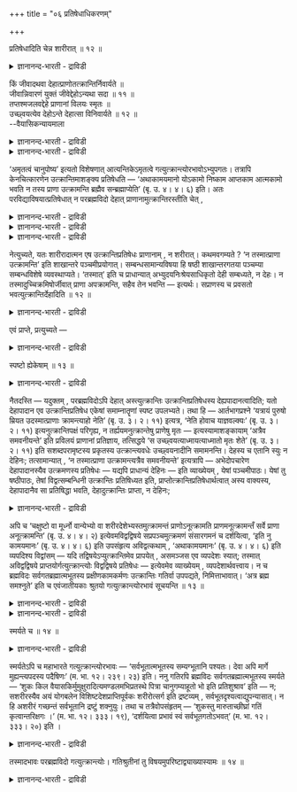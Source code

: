 +++
title = "०६ प्रतिषेधाधिकरणम्"

+++

प्रतिषेधादिति चेन्न शारीरात् ॥ १२ ॥  
<details><summary>ज्ञानानन्द-भारती - द्राविडी</summary>

प्रदिषेदादिदि सेन्न सारीरात् ॥ १२ ॥
</details>

किं जीवादथवा देहात्प्राणोतत्क्रान्तिर्निवार्यते ॥  
जीवान्निवारणं युक्तं जीवेद्देहोऽन्यथा सदा ॥ ११ ॥  
तप्तश्मजलवद्देहे प्राणानां विलयः स्मृतः ॥  
उच्छ्वयत्येव देहोऽन्ते देहात्सा विनिवार्यते ॥ १२ ॥  
--वैयासिकन्यायमाला

<details><summary>ज्ञानानन्द-भारती - द्राविडी</summary>

पिराणऩ्गळिऩ् उत्किरान्दि जीवऩिडत्तिलिरुन्दु तडुक्कप्पडुगिऱदा? अल्लदु सरीरत्तिलिरुन्दा? जीवऩिडत्तिलि रुन्दु (उत्किरान्दि) तडुप्पदु ताऩ् न्यायम्। वेऱु विदमाऩाल्, सरीरमॆप्पॊऴुदुम् जीवित्तुक् कॊण्डे इरुक्कुम्बडि नेरिडुम्।
</details>

<details><summary>ज्ञानानन्द-भारती - द्राविडी</summary>

तबिक्कुम् कल्लिल् पोट्ट जलम् पोल, तेहत्ति लेये पिराणऩ्गळुक्कु लयम् सॊल्लप्पडुगिऱदु। कडैसि यिल् तेहम् ऊदि विडुगिऱदु। (आगैयाल्) सरीरत्तिलिरुन्दु ताऩ् (उत्किरान्दि) तडुक्कप्पडुगिऱदु।
</details>

‘अमृतत्वं चानुपोष्य’ इत्यतो विशेषणात् आत्यन्तिकेऽमृतत्वे गत्युत्क्रान्त्योरभावोऽभ्युपगतः। तत्रापि केनचित्कारणेन उत्क्रान्तिमाशङ्क्य प्रतिषेधति — ‘अथाकामयमानो योऽकामो निष्काम आप्तकाम आत्मकामो भवति न तस्य प्राणा उत्क्रामन्ति ब्रह्मैव सन्ब्रह्माप्येति’ (बृ. उ. ४। ४। ६) इति। अतः परविद्याविषयात्प्रतिषेधात् न परब्रह्मविदो देहात् प्राणानामुत्क्रान्तिरस्तीति चेत् ,

<details><summary>ज्ञानानन्द-भारती - द्राविडी</summary>

(आत्मञाऩिक्कु पिराण उत्क्रान्दि किडैयादु ऎऩ्ऱु सुरुदि कूऱुगिऱदु। इङ्गु जीवऩिडमिरुन्दु पिराण ऩुक्कु उत्क्रान्दि किडैयादा अल्लदु तेहत्तिलिरुन्दु उत्क्रान्दि किडैयादा ऎऩ्ऱु सन्देहम्। जीवऩिडमिरुन्दु पिराणऩुक्कु उत्क्रान्दि किडैयादु ऎऩ्ऱु सॊल्वदु ताऩ् युक्तम्। इप्पडियिल्लामल् तेहत्तिलिरुन्दु पिराणऩ् वॆळिक्किळम्बुवदिल्लैयॆऩ्ऱु सॊऩ्ऩाल् ऎप्पॊऴु तुम् पिराणऩ् सेर्न्दिरुप्पदाल् ऎप्पॊऴुदुम् तेहम् जीवित्तुक्कॊण्डिरुक्कुम्। आगैयाल् ञाऩिक्कुम् तेहत् तिलिरुन्दु पिराण उत्क्रान्दि उण्डु ऎऩ्ऱु पूर्वबक्षम्।
</details>

<details><summary>ज्ञानानन्द-भारती - द्राविडी</summary>

तेहत्तिलिरुन्दु ताऩ् पिराणऩुक्कु उत्क्रान्दि किडैयादु। आऩालुम् ञाऩियिऩ् पिराणऩ् काय्च्चिऩ इरुम्बिल् विट्टजलम् मऱैवदुबोल् मऱैन्दुम् विडुवदाल् सरीरम् मिरुदमागिऱदु। जीवित्तिरुप्पदिल्लै ऎऩ्ऱु सित्तान्दम्)।
</details>

<details><summary>ज्ञानानन्द-भारती - द्राविडी</summary>

"अमिरुदत्तऩ्मै पॊसुक्कामल्" ऎऩ्ऱु विसेष माग सॊल्लियिरुप्पदाल्, मुडिवाऩ अमिरुदत् तऩ्मै विषयत्तिल् पोवदु वॆळिक्किळम्बुवदु इवैगळुडैय इल्लामै ऒप्पुक्कॊळ्ळप्पट्टदु। अप्पडियिरुन्दुम् एदो कारणत्तिऩाल् वॆळिक्किळम् पुदल् इरुक्कलामो ऎऩ्ऱु आसङ्गै सॆय्दु तडुक्कप्पडुगिऱदु। "पिऱगु, ऎवऩ् आसैप्पडादवऩाय् आसैयऱ्ऱवऩाय् आसैविलगिऩ वऩाय् आसैगळै अडैन्दवऩाय् आत्माविलेये आसैयुळ्ळवऩाय् इरुक्किऱाऩो, अवऩुडैय पिराणऩ्गळ् वॆळिक् किळम्बुवदिल्लै, पिरह्ममागवे इरुन्दु कॊण्डु पिरह्मत्तै अडैगिऱाऩ्” (पिरुहत्।IV-४-६) ऎऩ्ऱु परवित्यैयै विषयमायुळ्ळ मऱुप्पु इरुप्पदाल्, परबिरह्मत्तै अऱिन्दवरुक्कु तेहत्तिलिरुन्दु पिराणऩ्गळुक्कु वॆळिक्किळम्बुदल् किडैयादु ऎऩ्ऱाल्।
</details>

नेत्युच्यते, यतः शारीरादात्मन एष उत्क्रान्तिप्रतिषेधः प्राणानाम् , न शरीरात्। कथमवगम्यते ? ‘न तस्मात्प्राणा उत्क्रामन्ति’ इति शाखान्तरे पञ्चमीप्रयोगात्। सम्बन्धसामान्यविषया हि षष्ठी शाखान्तरगतया पञ्चम्या सम्बन्धविशेषे व्यवस्थाप्यते। ‘तस्मात्’ इति च प्राधान्यात् अभ्युदयनिःश्रेयसाधिकृतो देही सम्बध्यते, न देहः। न तस्मादुच्चिक्रमिषोर्जीवात् प्राणा अपक्रामन्ति, सहैव तेन भवन्ति — इत्यर्थः। सप्राणस्य च प्रवसतो भवत्युत्क्रान्तिर्देहादिति ॥ १२ ॥

<details><summary>ज्ञानानन्द-भारती - द्राविडी</summary>

पूर्वबक्षम्: अप्पडियल्ल ऎऩ्ऱु सॊल्लप् पडुगिऱदु, एऩॆऩ्ऱाल् “सारीरऩ्” आगिय (सरीरत्तिलुळ्ळ) आत्माविऩिडमिरुन्दु पिराणऩ्गळुडैय वॆळिक्किळम्बु तलुक्कु मऱुप्पु काण्गिऱदे तविर, सरीरत्तिलिरुन्दु अल्ल। इदु ऎप्पडित् तॆरिगिऱदु? “अदऩिडमिरुन्दु पिराणऩ्गळ् वॆळिक्किळम्बुवदिल्लै” ऎऩ्ऱु वेऱु वेदसागैयिल् ऐन्दाम् वेऱ्ऱुमै उबयोगित्तिरुप्पदाल्, पॊदुवाऩ सम्बन्दत्तै सॊल्लक्कूडिय आऱाम् वेऱ्ऱुमै, वेऱु सागैयिलुळ्ळ ऐन्दाम् वेऱ्ऱुमैयाल्, ऎऩ्ऩ सम्बन्दमॆऩ्ऱु कुऱिप्पिट्टु तीर्माऩिक्कप्पडुगिऱदु। ‘अदऩिडमिरुन्दु" ऎऩ्ऱु पिरदाऩत्तऩ्मैयिऩाल् अप्युदयम् निच्चिरेयसमिवैगळिल् अदिगारम् पॆऱ्ऱिरुक् कुम् तेहि (जीवऩ्) सम्बन्दप्पडुवाऩे तविर तेहम् सम्बन्दप्पडादु। अदिलिरुन्दु (सरीरत्तिलिरुन्दु) वॆळिक् किळम्बुम् जीवऩिडमिरुन्दु पिराणऩ्गळ् वॆळिक्किळम् पुवदु किडैयादु, अवऩुडऩ् कूडवे इरुक्किऩ्ऱऩ ऎऩ्ऱु अर्त्तम्। पिराणऩोडु पुऱप्पडुगिऱवऩुक्कु सरीरत् तिलिरुन्दु वॆळिक्किळम्बुदल् उण्डु ऎऩ्ऱु।
</details>

एवं प्राप्ते, प्रत्युच्यते —

<details><summary>ज्ञानानन्द-भारती - द्राविडी</summary>

इव्विदम् एऱ्पडुम्बोदु पदिल् सॊल्लप् पडुगिऱदु:-
</details>

स्पष्टो ह्येकेषाम् ॥ १३ ॥  
<details><summary>ज्ञानानन्द-भारती - द्राविडी</summary>

स्पष्टो ह्येगे षाम् ॥ १३ ॥
</details>

नैतदस्ति — यदुक्तम् , परब्रह्मविदोऽपि देहात् अस्त्युत्क्रान्तिः उत्क्रान्तिप्रतिषेधस्य देह्यपादानत्वादिति; यतो देहापादान एव उत्क्रान्तिप्रतिषेध एकेषां समाम्नातॄणां स्पष्ट उपलभ्यते। तथा हि — आर्तभागप्रश्ने ‘यत्रायं पुरुषो म्रियत उदस्मात्प्राणाः क्रामन्त्याहो नेति’ (बृ. उ. ३। २। ११) इत्यत्र, ‘नेति होवाच याज्ञवल्क्यः’ (बृ. उ. ३। २। ११) इत्यनुत्क्रान्तिपक्षं परिगृह्य, न तर्ह्ययमनुत्क्रान्तेषु प्राणेषु मृतः — इत्यस्यामाशङ्कायाम् ‘अत्रैव समवनीयन्ते’ इति प्रविलयं प्राणानां प्रतिज्ञाय, तत्सिद्धये ‘स उच्छ्वयत्याध्मायत्याध्मातो मृतः शेते’ (बृ. उ. ३। २। ११) इति सशब्दपरामृष्टस्य प्रकृतस्य उत्क्रान्त्यवधेः उच्छ्वयनादीनि समामनन्ति। देहस्य च एतानि स्युः न देहिनः; तत्सामान्यात् , ‘न तस्मात्प्राणा उत्क्रामन्त्यत्रैव समवनीयन्ते’ इत्यत्रापि — अभेदोपचारेण देहापादानस्यैव उत्क्रमणस्य प्रतिषेधः — यद्यपि प्राधान्यं देहिनः — इति व्याख्येयम् , येषां पञ्चमीपाठः। येषां तु षष्ठीपाठः, तेषां विद्वत्सम्बन्धिनी उत्क्रान्तिः प्रतिषिध्यत इति, प्राप्तोत्क्रान्तिप्रतिषेधार्थत्वात् अस्य वाक्यस्य, देहापादानैव सा प्रतिषिद्धा भवति, देहादुत्क्रान्तिः प्राप्ता, न देहिनः;

<details><summary>ज्ञानानन्द-भारती - द्राविडी</summary>

सित्तान्दम्: परबिरह्मत्तै अऱिन्दवऩुक्कुक्कूड तेहत्तिलिरुन्दु वॆळिक्किळम्बुवदुण्डु, वॆळिक्किळम् पुवदै मऱुत्तदु तेहियिडत्तिलिरुन्दु ऎऩ्ऱु, ऎदु सॊल्लप्पट्टदो अदु सरियल्ल। एऩॆऩ्ऱाल्, तेहत्ति लिरुन्दे वॆळिक्किळम्बुदलुक्कु मऱुप्पु सिल वेद पागङ्गळिल् स्पष्टमागक् काणप्पडुगिऱदु। अप्पडिये “ऎप्पॊऴुदु इन्द पुरुषऩ् इऱक्किऱाऩो अप्पॊऴुदु इदिलिरुन्दु पिराणऩ्गळ् वॆळिये पोगिऩ्ऱऩवा अल्लदु पोगिऱदिल्लैया?' ऎऩ्ऱु, आर्त्तबागर् केट्कुम् इव्विडत्तिल् “इल्लैयॆऩ्ऱु याक्ञवल्क्यर् सॊऩ्ऩार्” (पिरुहत्।III-२-११) ऎऩ्ऱु वॆळिक्किळम्ब विल्लैयॆऩ्ऱ पक्षत्तै ऎडुत्तुक्कॊण्डु, अप्पडि पिराणऩ्गळ् वॆळिक्किळम्बाद पोऩाल् सागवेयिल्लै यॆऩ्ऱु इव्विद सन्देहमेऱ्पडुगैयिल्, "इङ्गेये लयमडैन्दु विडुगिऩ्ऱऩ" ऎऩ्ऱु पिराणऩ्गळुक्कु लयत्तै पिरदिक्ञैसॆय्दु अदु सित्तिप्पदऱ्काग “अदु उप्पुगिऱदु, सप्तमिडुगिऱदु इऱन्दु किडक्किऱदु" (पिरुहत्। III-२-११) ऎऩ्ऱु “अदु” ऎऩ्ऱ सप्तत्तिऩाल् सॊल्लप्पट्ट पिरगिरुदमाऩ वॆळिक्किळम्बुदलुक्कु ऎल्लैयायुळ्ळ तिऱ्के (सरीरत्तिऱ्के) उप्पुदल् मुदलियवैगळै सॊल्लुगिऩ्ऱऩ। इवै तेहत्तिऱ्कुत्ताऩे उण्डु, तेहिक्कु किडैयादु। अदऱ्कु समाऩमायिरुप्पदाल् “अदिलिरुन्दु पिराणऩ्गळ् वॆळिक्किळम्बुवदिल्लै, अङ्गेये लयित्तु विडुगिऩ्ऱऩ" ऎऩ्ऱविडत्तिलुम्, ऎवर्गळुक्कु ऐन्दाम् वेऱ्ऱुमैयुण्डो अवर्गळुक्कु तेहिक्कु पिरादाऩ्यमिरुन्द पोदिलुम्गूड पेदमऱ्ऱदाग वैत्तु तेहत्तिलिरुन्दुदाऩ् वॆळिक्किळम्बुदलुक्कु मऱुप्पु सॆय्यप्पट्टिरुक्किऱदु। ऎवर्गळुक्कु आऱाम् वेऱ्ऱुमैयिरुक्किऱदो अवर्गळुक्कु, वित्वाऩ् सम्बन्दमाग वॆळिक्किळम्बुदल् मऱुक्कप्पडुगिऱ तॆऩ्बदि ऩाल् एऱ्पडक्कूडिय वॆळिक्किळम्बुदलै मऱुप्पदै पिरयोजऩमायुळ्ळदाल् इन्द वाक्कियत्तिऱ्कु, तेहत्तिलिरुन्दुदाऩ् अदु मऱुक्कप्पट्टिरुक्किऱदु; तेहत्तिलिरुन्दु वॆळिक्किळम्बुवदु ताऩ् एऱ्पडुवदु, तेहियिलिरुन्दु इल्लै।
</details>

अपि च ‘चक्षुष्टो वा मूर्ध्नो वान्येभ्यो वा शरीरदेशेभ्यस्तमुत्क्रामन्तं प्राणोऽनूत्क्रामति प्राणमनूत्क्रामन्तँ सर्वे प्राणा अनूत्क्रामन्ति’ (बृ. उ. ४। ४। २) इत्येवमविद्वद्विषये सप्रपञ्चमुत्क्रमणं संसारगमनं च दर्शयित्वा, ‘इति नु कामयमानः’ (बृ. उ. ४। ४। ६) इति उपसंहृत्य अविद्वत्कथाम् , ‘अथाकामयमानः’ (बृ. उ. ४। ४। ६) इति व्यपदिश्य विद्वांसम् — यदि तद्विषयेऽप्युत्क्रान्तिमेव प्रापयेत् , असमञ्जस एव व्यपदेशः स्यात्; तस्मात् अविद्वद्विषये प्राप्तयोर्गत्युत्क्रान्त्योः विद्वद्विषये प्रतिषेधः — इत्येवमेव व्याख्येयम् , व्यपदेशार्थवत्त्वाय। न च ब्रह्मविदः सर्वगतब्रह्मात्मभूतस्य प्रक्षीणकामकर्मणः उत्क्रान्तिः गतिर्वा उपपद्यते, निमित्ताभावात्। ‘अत्र ब्रह्म समश्नुते’ इति च एवंजातीयकाः श्रुतयो गत्युत्क्रान्त्योरभावं सूचयन्ति ॥ १३ ॥

<details><summary>ज्ञानानन्द-भारती - द्राविडी</summary>

मेलुम्, “कण्णिलिरुन्दो सिरसिलिरुन्दो वेऱु सरीरावयवङ्गळिलिरुन्दो अवऩ् किळम्बुवदै अऩुस रित्तु पिराणऩ् कूडक्किळम्बुगिऱदु, किळम्बुम् पिराणऩै अऩुसरित्तु ऎल्ला इन्दिरियङ्गळुम् किळम्बुगिऩ्ऱऩ” (पिरुहत्।IV-४-२) ऎऩ्ऱिव्विदम् वित्वाऩल्लादवऩ् विषयमाग विस्तारमाग वॆळिक् किळम्बुदल् संसारम् अडैदल् इवैगळै काट्टिविट्टु, "इव्विदमल्लवा आसैयुळ्ळवऩ्" (IV-४-६) ऎऩ्ऱु वित्वाऩल्लादवऩुडैय कदैयै मुडित्तुविट्टु “पिऱगु आसैप्पडादवऩ्” (IV-४-६) ऎऩ्ऱु वित्वाऩै कुऱिप्पिट्टुविट्टु, अवऩ् विषयत् तिलुम्गूड वॆळिक्किळम्बुवदैये कॊण्डुवरुवाराऩाल् अव्विदम् कुऱिप्पिट्टदु पॊरुत्तमागादु। आगैयाल्, वित्वाऩल्लादवर् विषयत्तिल् एऱ्पडक्कूडिय पोगुदल् वॆळिक्किळम्बुदल् इवैगळुक्कु वित्वाऩ् विषयत्तिल् मऱुप्पु ऎऩ्ऱिव्विदम्दाऩ् वियाक्याऩम् सॆय्य वेण्डुम्। अव्विदम् कुऱिप्पिट्टदऱ्कु पिरयोजऩमुळ्ळ तऩ्मैयेऱ्पडुवदऱ्काग।
</details>

<details><summary>ज्ञानानन्द-भारती - द्राविडी</summary>

तविरवुम् ऎङ्गुमुळ्ळ पिरह्मस्वरूबमाग आगिविट्टवऩाय् कामम् कर्मम् क्षयित्तुप् पोऩवऩाय् उळ्ळ पिरह्मवित्तुक्कु वॆळिक्किळम्बुवदो पोवदो, पॊरुन्दादु, कारणमेयिल्लाददिऩाल्, “इङ्गे पिरह् मत्तै अडैगिऱाऩ्” ऎऩ्बदु मुदलाऩ वेदवाक्यङ् गळुम् पोगुदल् किळम्बुदल् इवैगळिऩ् इल्लामै यैये सूसिप्पिक्किऩ्ऱऩ।
</details>

स्मर्यते च ॥ १४ ॥  
<details><summary>ज्ञानानन्द-भारती - द्राविडी</summary>

स्मर्यदे स ॥ १४ ॥
</details>

स्मर्यतेऽपि च महाभारते गत्युत्क्रान्त्योरभावः — ‘सर्वभूतात्मभूतस्य सम्यग्भूतानि पश्यतः। देवा अपि मार्गे मुह्यन्त्यपदस्य पदैषिणः’ (म. भा. १२। २३९। २३) इति। ननु गतिरपि ब्रह्मविदः सर्वगतब्रह्मात्मभूतस्य स्मर्यते — ‘शुकः किल वैयासकिर्मुमुक्षुरादित्यमण्डलमभिप्रतस्थे पित्रा चानुगम्याहूतो भो इति प्रतिशुश्राव’ इति — न; सशरीरस्यैव अयं योगबलेन विशिष्टदेशप्राप्तिपूर्वकः शरीरोत्सर्ग इति द्रष्टव्यम् , सर्वभूतदृश्यत्वाद्युपन्यासात्। न हि अशरीरं गच्छन्तं सर्वभूतानि द्रष्टुं शक्नुयुः। तथा च तत्रैवोपसंहृतम् — ‘शुकस्तु मारुताच्छीघ्रां गतिं कृत्वान्तरिक्षगः ।’ (म. भा. १२। ३३३। १९), ‘दर्शयित्वा प्रभावं स्वं सर्वभूतगतोऽभवत्’ (म. भा. १२। ३३३। २०) इति ।

<details><summary>ज्ञानानन्द-भारती - द्राविडी</summary>

पोगुदल्, किळम्बुदल् इवैगळिऩ् इल्लामै महाबारदत्तिलुम् स्मरिक्कप्पट्टिरुक्किऱदु। "सगल पूदङ्गळुक्कुम् आत्मावाय् पूदङ्गळै नऩ्गु (आत्मस्वरूबमाग) पार्त्तुक् कॊण्डिरुप्पवराय् अडैय वेण्डिय इडमिल्लादवराय् उळ्ळवर्गळिऩ् वऴियिल् पदवियै विरुम्बुगिऱवर्गळागिय तेवर्गळ् कूड मोहत्तै अडैगिऱार्गळ्” ऎऩ्ऱु। ऎङ्गुमुळ्ळ पिरह्म स्वरूबरागिविट्ट पिरह्मवित्तुक्कुम्गूड पोगुदल् सॊल्लप्पट्टिरुक्किऱदे? “वियासरुडैय पुत्तिरर्, सुगर् मोक्षत्तैयडैय विरुम्बि आदित्य मण्डलत्तिऱ्कुप् पुऱप्पट्टार्, तगप्पऩाराल् पिऩ्दुडर्न्दु कूप्पिडप्पट्ट वर् पो: ऎऩ्ऱु पदिल् कॊडुत्तार्” ऎऩऱु; ऎऩ्ऱाल् सरियल्ल। सरीरत्तुडऩ् कूडवे इवर् योग सक्तियिऩाल् उत्तममाऩ इडत्तै अडैवदै मुऩ्ऩिट्टु सरीरत्तै विट्टार् ऎऩ्ऱु अऱिय वेण्डुम्, ऎल्लाप् पिराणिगळा लुम् पार्क्कक्कूडिय तऩ्मै मुदलियदु सॊल्लियिरुप् पदाल्। सरीरमऩ्ऩियिल् पोगिऱवरै ऎल्ला पिराणिगळुम् पार्क्कमुडियादल्लवा? अप्पडिये अङ्गेये “सुगरो वायुवैक्काट्टिलुम् सीक्किरमागच् चॆऩ्ऱु अन्दिरिक्षत्तिल् इरुन्दुगॊण्डु तऩ्ऩुडैय पिरबावत्तैक् काट्टि विट्टु, ऎल्ला पिराणिगळिलुमिरुप्पवराग आऩार्” ऎऩ्ऱु मुडित्तिरुक्किऱदु।
</details>

तस्मादभावः परब्रह्मविदो गत्युत्क्रान्त्योः। गतिश्रुतीनां तु विषयमुपरिष्टाद्व्याख्यास्यामः ॥ १४ ॥

<details><summary>ज्ञानानन्द-भारती - द्राविडी</summary>

आगैयाल् परबिरह्मत्तैयऱिन्दवरुक्कु पोगुदल्, किळम्बुदल् इवैगळिऩ् इल्लामैदाऩ्, पोक्कैच् चॊल्लुम् सुरुदिगळुक्कु उळ्ळ विषयत्तै मेलाल् तॆळिवाय् सॊल्गिऱोम्।
</details>

